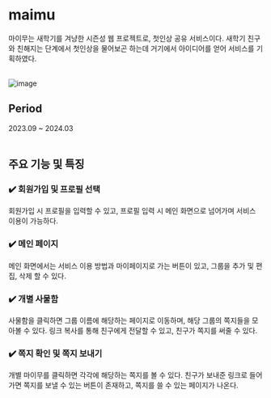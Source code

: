 # maimu
마이무는 새학기를 겨냥한 시즌성 웹 프로젝트로, 첫인상 공유 서비스이다. 새학기 친구와 친해지는 단계에서 첫인상을 물어보곤 하는데 거기에서 아이디어를 얻어 서비스를 기획하였다.
<br />
<br />

![image](https://github.com/MA1MU/Maimu_frontend/assets/108279922/caa8c5b9-dac3-4643-bf89-694cdb3c9e64)


## Period
2023.09 ~ 2024.03
<br />
<br />

## 주요 기능 및 특징

### ✔️ 회원가입 및 프로필 선택 
회원가입 시 프로필을 입력할 수 있고, 프로필 입력 시 메인 화면으로 넘어가며 서비스 이용이 가능하다.

### ✔️ 메인 페이지
메인 화면에서는 서비스 이용 방법과 마이페이지로 가는 버튼이 있고, 그룹을 추가 및 편집, 삭제 할 수 있다. 

### ✔️ 개별 사물함 
사물함을 클릭하면 그룹 이름에 해당하는 페이지로 이동하며, 해당 그룹의 쪽지들을 모아볼 수 있다. 링크 복사를 통해 친구에게 전달할 수 있고, 친구가 쪽지를 써줄 수 있다.

### ✔️ 쪽지 확인 및 쪽지 보내기
개별 마이무를 클릭하면 각각에 해당하는 쪽지를 볼 수 있다. 친구가 보내준 링크로 들어가면 쪽지를 보낼 수 있는 버튼이 존재하고, 쪽지를 쓸 수 있는 페이지가 나온다.



